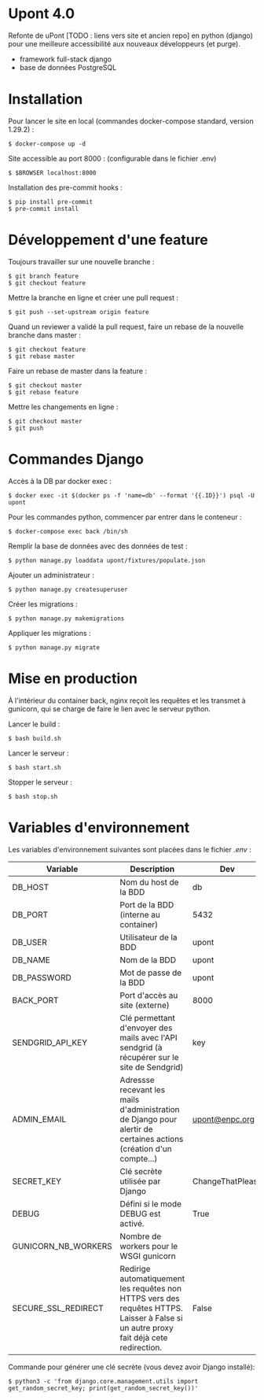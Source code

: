# Upont 4.0

Refonte de uPont [TODO : liens vers site et ancien repo] en python (django) pour une meilleure accessibilité aux nouveaux développeurs (et purge).

* framework full-stack django
* base de données PostgreSQL

# Installation

Pour lancer le site en local (commandes docker-compose standard, version 1.29.2) :
```
$ docker-compose up -d
```

Site accessible au port 8000 : (configurable dans le fichier .env)
```
$ $BROWSER localhost:8000
```


Installation des pre-commit hooks :
```
$ pip install pre-commit
$ pre-commit install
```

# Développement d'une feature

Toujours travailler sur une nouvelle branche :
```
$ git branch feature
$ git checkout feature
```

Mettre la branche en ligne et créer une pull request :
```
$ git push --set-upstream origin feature
```

Quand un reviewer a validé la pull request, faire un rebase de la nouvelle branche dans master :
```
$ git checkout feature
$ git rebase master
```

Faire un rebase de master dans la feature :
```
$ git checkout master
$ git rebase feature
```

Mettre les changements en ligne :
```
$ git checkout master
$ git push
```

# Commandes Django

Accès à la DB par docker exec :
```
$ docker exec -it $(docker ps -f 'name=db' --format '{{.ID}}') psql -U upont
```

Pour les commandes python, commencer par entrer dans le conteneur :
```
$ docker-compose exec back /bin/sh
```

Remplir la base de données avec des données de test :
```
$ python manage.py loaddata upont/fixtures/populate.json
```

Ajouter un administrateur :
```
$ python manage.py createsuperuser
```

Créer les migrations :
```
$ python manage.py makemigrations
```

Appliquer les migrations :
```
$ python manage.py migrate
```

# Mise en production

À l'intérieur du container back, nginx reçoit les requêtes et les transmet à gunicorn, qui se charge de faire le lien avec le serveur python.

Lancer le build :
```
$ bash build.sh
```

Lancer le serveur :
```
$ bash start.sh
```

Stopper le serveur :
```
$ bash stop.sh
```

# Variables d'environnement

Les variables d'environnement suivantes sont placées dans le fichier *.env* :

| Variable | Description | Dev | Prod |
| -------- | -------------|----- | ------|
| DB_HOST | Nom du host de la BDD | db | db |
| DB_PORT | Port de la BDD (interne au container) | 5432 | 5432 |
| DB_USER | Utilisateur de la BDD | upont | upont |
| DB_NAME | Nom de la BDD | upont | upont |
| DB_PASSWORD | Mot de passe de la BDD | upont | SECRET |
| BACK_PORT | Port d'accès au site (externe) | 8000 | **** |
| SENDGRID_API_KEY | Clé permettant d'envoyer des mails avec l'API sendgrid (à récupérer sur le site de Sendgrid) | key | SECRET |
| ADMIN_EMAIL | Adressse recevant les mails d'administration de Django pour alertir de certaines actions (création d'un compte...) | upont@enpc.org | Autre |
| SECRET_KEY | Clé secrète utilisée par Django | ChangeThatPlease | SECRET |
| DEBUG | Défini si le mode DEBUG est activé. | True | False |
| GUNICORN_NB_WORKERS | Nombre de workers pour le WSGI gunicorn |  | 10 |
| SECURE_SSL_REDIRECT | Redirige automatiquement les requêtes non HTTPS vers des requêtes HTTPS. Laisser à False si un autre proxy fait déjà cete redirection. | False | False |


Commande pour générer une clé secrète (vous devez avoir Django installé):

```
$ python3 -c 'from django.core.management.utils import get_random_secret_key; print(get_random_secret_key())'
```
